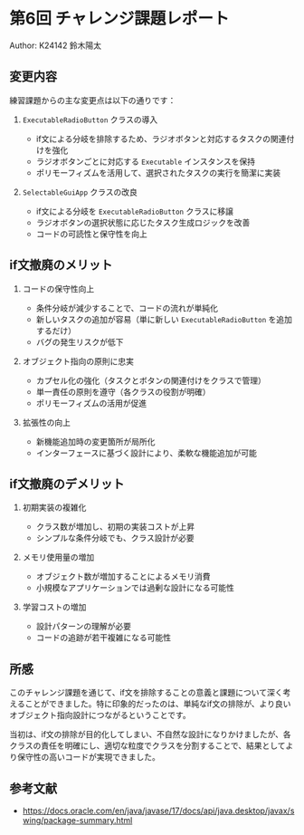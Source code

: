 # 第6回 チャレンジ課題レポート

Author: K24142 鈴木陽太

## 変更内容

練習課題からの主な変更点は以下の通りです：

1. `ExecutableRadioButton` クラスの導入
   - if文による分岐を排除するため、ラジオボタンと対応するタスクの関連付けを強化
   - ラジオボタンごとに対応する `Executable` インスタンスを保持
   - ポリモーフィズムを活用して、選択されたタスクの実行を簡潔に実装

2. `SelectableGuiApp` クラスの改良
   - if文による分岐を `ExecutableRadioButton` クラスに移譲
   - ラジオボタンの選択状態に応じたタスク生成ロジックを改善
   - コードの可読性と保守性を向上

## if文撤廃のメリット

1. コードの保守性向上
   - 条件分岐が減少することで、コードの流れが単純化
   - 新しいタスクの追加が容易（単に新しい `ExecutableRadioButton` を追加するだけ）
   - バグの発生リスクが低下

2. オブジェクト指向の原則に忠実
   - カプセル化の強化（タスクとボタンの関連付けをクラスで管理）
   - 単一責任の原則を遵守（各クラスの役割が明確）
   - ポリモーフィズムの活用が促進

3. 拡張性の向上
   - 新機能追加時の変更箇所が局所化
   - インターフェースに基づく設計により、柔軟な機能追加が可能

## if文撤廃のデメリット

1. 初期実装の複雑化
   - クラス数が増加し、初期の実装コストが上昇
   - シンプルな条件分岐でも、クラス設計が必要

2. メモリ使用量の増加
   - オブジェクト数が増加することによるメモリ消費
   - 小規模なアプリケーションでは過剰な設計になる可能性

3. 学習コストの増加
   - 設計パターンの理解が必要
   - コードの追跡が若干複雑になる可能性

## 所感

このチャレンジ課題を通じて、if文を排除することの意義と課題について深く考えることができました。特に印象的だったのは、単純なif文の排除が、より良いオブジェクト指向設計につながるということです。

当初は、if文の排除が目的化してしまい、不自然な設計になりかけましたが、各クラスの責任を明確にし、適切な粒度でクラスを分割することで、結果としてより保守性の高いコードが実現できました。

## 参考文献

- https://docs.oracle.com/en/java/javase/17/docs/api/java.desktop/javax/swing/package-summary.html